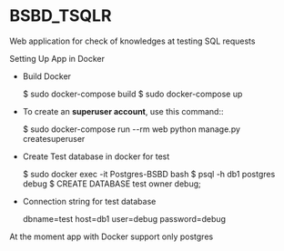 # BSBD_TSQLR
Web application for check of knowledges at testing SQL requests

Setting Up App in Docker


* Build Docker

    $ sudo docker-compose build
    $ sudo docker-compose up

* To create an **superuser account**, use this command::

    $ sudo docker-compose run --rm web python manage.py createsuperuser

* Create Test database in docker for test

    $ sudo docker exec -it Postgres-BSBD bash
    $ psql -h db1 postgres debug
    $ CREATE DATABASE test owner debug;

* Connection string for test database

    dbname=test host=db1 user=debug password=debug

At the moment app with Docker support only postgres
